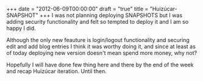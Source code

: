 +++
date = "2012-06-09T00:00:00"
draft = "true"
title = "Huizúcar-SNAPSHOT"
+++
I was not planning deploying SNAPSHOTS but I was adding security functionality and felt so tempted to deploy it and I am so happy I did.

Although the only new feauture is login/logout functionality and securing edit and add blog entries I think it was worthy doing it, and since at least as of today deploying new version doesn't mean spend more money, why not? 

Hopefully I will have done few thing here and there by the end of the week and recap Huizúcar iteration. Until then.